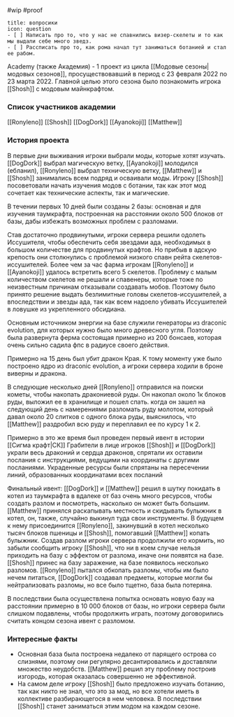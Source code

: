 #wip
#proof
```ad-note
title: вопросики
icon: question
- [ ] Написать про то, что у нас не спавнились визер-скелеты и то как мы выдали себе много зведз.
- [ ] Рассписать про то, как рома начал тут заниматься ботанией и стал ее рабом.
```


Academy (также Академия) - 1 проект из цикла [[Модовые сезоны|модовых сезонов]], просуществовавший в период с 23 февраля 2022 по 23 марта 2022. Главной целью этого сезона было познакомить игрока [[Shosh]] с модовым майнкрафтом.
### Список участников академии
[[Ronyleno]]
[[Shosh]]
[[DogDork]]
[[Ayanokoji]]
[[Matthew]]

### История проекта
В первые дни выживания игроки выбрали моды, которые хотят изучать. [[DogDork]] выбрал магическую ветку, [[Ayanokoji]] молодился (ебланил), [[Ronyleno]] выбрал техническую ветку, [[Matthew]] и [[Shosh]] занимались всем подряд и осваивали моды. Игроку [[Shosh]] посоветовали начать изучения модов с ботании, так как этот мод сочетает как технические аспекты, так и магические.

В течении первых 10 дней были созданы 2 базы: основная и для изучения таумкрафта, построенная на расстоянии около 500 блоков от базы, дабы избежать возможных проблем с разломами.

Став достаточно продвинутыми, игроки сервера решили одолеть Иссушителя, чтобы обеспечить себя звездами ада, необходимых в большом количестве для продвинутых крафтов. Но прибыв в адскую крепость они столкнулись с проблемой низкого спавн рейта скелетов-иссушителей. Более чем за час фарма игрокам [[Ronyleno]] и [[Ayanokoji]] удалось встретить всего 5 скелетов. Проблему с малым количеством скелетов не решали и спавенеры, которые тоже по неизвестным причинам отказывали создавать мобов. Поэтому было принято решение выдать безлимитные головы скелетов-иссушителей, а впоследствии и звезды ада, так как всем надоело убивать Иссушителей в ловушке из укрепленного обсидиана.

Основным источником энергии на базе служили генераторы из draconic evolution, для которых нужно было много древесного угля. Поэтому была развернута ферма состоящая примерно из 200 бонсаев, которая очень сильно садила фпс в радиусе своего действия. 

Примерно на 15 день был убит дракон Края. К тому моменту уже было построено ядро из draconic evolution, а игроки сервера ходили в броне виверны и дракона.

В следующие несколько дней [[Ronyleno]] отправился на поиски кометы, чтобы накопать дракониевой руды. Он накопал около 1к блоков руды, выложил ее в хранилище и пошел спать. когда он зашел на следующий день с намерениями разломать руду молотом, который давал около 20 слитков с одного блока руды, выяснилось, что [[Matthew]] раздробил всю руду и переплавил ее по курсу 1 к 2.

Примерно в это же время был проведен первый ивент в истории [[Сигма крафт|СК]]
Грабители в лице игроков [[Shosh]] и [[DogDork]] украли весь драконий и сердца драконов, спрятали их оставили послания с инструкциями, ведущими на координаты с другими посланиями. Украденные ресурсы были спрятаны на пересечении линий, образованных координатами всех посланий

Финальный ивент:
[[DogDork]] и [[Matthew]] решил в шутку покидать в котел из таумкрафта в вдалеке от баз очень много ресурсов, чтобы создать разлом и посмотреть, насколько он может быть большим. [[Matthew]] принялся раскапывать местность и скидывать булыжник в котел, он, также, случайно выкинул туда свои инструменты. В будущем к нему присоединится [[Ronyleno]], закинувший в котел несколько тысяч блоков пшеницы и [[Shosh]], помогавший [[Matthew]] копать булыжник. Создав разлом игроки сервера продолжили его кормить, но забыли сообщить игроку [[Shosh]], что ни в коем случае нельзя приходить на базу с эффектом от разлома, иначе они появятся на базе.
[[Shosh]] принес на базу заражение, на базе появилось несколько разломов. [[Ronyleno]] пытался обкопать разломы, чтобы им было нечем питаться, [[DogDork]] создавал предметы, которые могли бы нейтрализовать разломы, но все было тщетно, база была потеряна.

В последствии была осуществлена попытка основать новую базу на расстоянии примерно в 10 000 блоков от базы, но игроки сервера были слишком подавлены, чтобы продолжить играть, поэтому договорились считать концом сезона ивент с разломом.

### Интересные факты
* Основная база была построена недалеко от парящего острова со слизнями, поэтому они регулярно десантировались и доставляли множество неудобств. [[Matthew]] решил эту проблему построив изгородь, которая оказалась совершенно не эффективной.
* На самом деле игроку [[Shosh]] было предложено изучать ботанию, так как никто не знал, что это за мод, но все хотели иметь в коллективе разбирающегося в нем человека. В последствии [[Shosh]] станет заниматься этим модом на каждом сезоне.






